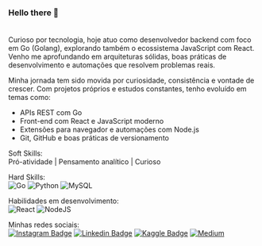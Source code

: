 ### Hello there 👋<br><br>

Curioso por tecnologia, hoje atuo como desenvolvedor backend com foco em Go (Golang), explorando também o ecossistema JavaScript com React. Venho me aprofundando em arquiteturas sólidas, boas práticas de desenvolvimento e automações que resolvem problemas reais.

Minha jornada tem sido movida por curiosidade, consistência e vontade de crescer. Com projetos próprios e estudos constantes, tenho evoluído em temas como:
 - APIs REST com Go
 - Front-end com React e JavaScript moderno
 - Extensões para navegador e automações com Node.js
 - Git, GitHub e boas práticas de versionamento


Soft Skills: <br> 
Pró-atividade | Pensamento analítico | Curioso

Hard Skills: <br>
![Go](https://img.shields.io/badge/go-%2300ADD8.svg?style=for-the-badge&logo=go&logoColor=white)
![Python](https://img.shields.io/badge/python-3670A0?style=for-the-badge&logo=python&logoColor=ffdd54) 
![MySQL](https://img.shields.io/badge/mysql-4479A1.svg?style=for-the-badge&logo=mysql&logoColor=white) 

Habilidades em desenvolvimento: <br>
![React](https://img.shields.io/badge/react-%2320232a.svg?style=for-the-badge&logo=react&logoColor=%2361DAFB) 
![NodeJS](https://img.shields.io/badge/node.js-6DA55F?style=for-the-badge&logo=node.js&logoColor=white) 
<br>

Minhas redes sociais: <br>
[![Instagram Badge](https://img.shields.io/badge/Instagram-E4405F?style=for-the-badge&logo=instagram&logoColor=white)](https://www.instagram.com/cesar.sotnas) 
[![Linkedin Badge](https://img.shields.io/badge/LinkedIn-0077B5?style=for-the-badge&logo=linkedin&logoColor=white)](https://www.linkedin.com/in/cesar--santos/)
[![Kaggle Badge](https://img.shields.io/badge/Kaggle-035a7d?style=for-the-badge&logo=kaggle&logoColor=white)](https://www.kaggle.com/devcesar)
[![Medium](https://img.shields.io/badge/Medium-12100E?style=for-the-badge&logo=medium&logoColor=white)](https://medium.com/@devcarlos.cesar)



